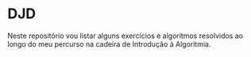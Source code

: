 # DJD
Neste repositório vou listar alguns exercícios e algoritmos resolvidos ao longo do meu percurso na cadeira de Introdução á Algoritmia.
